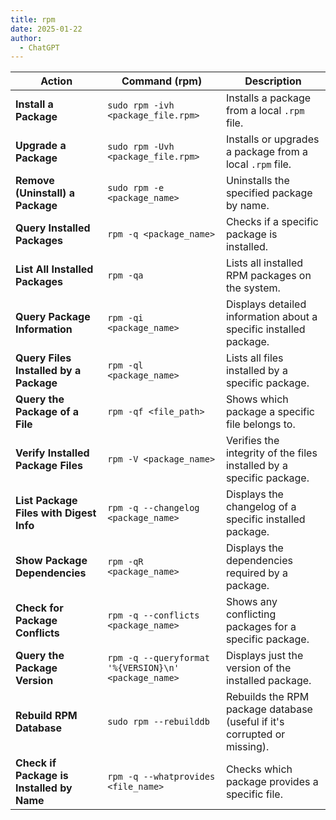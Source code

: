 ```yaml
---
title: rpm
date: 2025-01-22
author:
  - ChatGPT
---
```


| **Action**                                | **Command (rpm)**                                    | **Description**                                                          |
|-------------------------------------------|------------------------------------------------------|--------------------------------------------------------------------------|
| **Install a Package**                     | `sudo rpm -ivh <package_file.rpm>`                   | Installs a package from a local `.rpm` file.                             |
| **Upgrade a Package**                     | `sudo rpm -Uvh <package_file.rpm>`                   | Installs or upgrades a package from a local `.rpm` file.                 |
| **Remove (Uninstall) a Package**          | `sudo rpm -e <package_name>`                         | Uninstalls the specified package by name.                                |
| **Query Installed Packages**              | `rpm -q <package_name>`                              | Checks if a specific package is installed.                               |
| **List All Installed Packages**           | `rpm -qa`                                            | Lists all installed RPM packages on the system.                          |
| **Query Package Information**             | `rpm -qi <package_name>`                             | Displays detailed information about a specific installed package.        |
| **Query Files Installed by a Package**    | `rpm -ql <package_name>`                             | Lists all files installed by a specific package.                         |
| **Query the Package of a File**           | `rpm -qf <file_path>`                                | Shows which package a specific file belongs to.                          |
| **Verify Installed Package Files**        | `rpm -V <package_name>`                              | Verifies the integrity of the files installed by a specific package.     |
| **List Package Files with Digest Info**   | `rpm -q --changelog <package_name>`                  | Displays the changelog of a specific installed package.                  |
| **Show Package Dependencies**             | `rpm -qR <package_name>`                             | Displays the dependencies required by a package.                         |
| **Check for Package Conflicts**           | `rpm -q --conflicts <package_name>`                  | Shows any conflicting packages for a specific package.                   |
| **Query the Package Version**             | `rpm -q --queryformat '%{VERSION}\n' <package_name>` | Displays just the version of the installed package.                      |
| **Rebuild RPM Database**                  | `sudo rpm --rebuilddb`                               | Rebuilds the RPM package database (useful if it's corrupted or missing). |
| **Check if Package is Installed by Name** | `rpm -q --whatprovides <file_name>`                  | Checks which package provides a specific file.                           |
